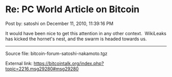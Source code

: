 # Re: PC World Article on Bitcoin

Post by: satoshi on December 11, 2010, 11:39:16 PM

It would have been nice to get this attention in any other context. &nbsp;WikiLeaks has kicked the hornet's nest, and the swarm is headed towards us.

---

Source file: bitcoin-forum-satoshi-nakamoto.tgz

External link: https://bitcointalk.org/index.php?topic=2216.msg29280#msg29280
